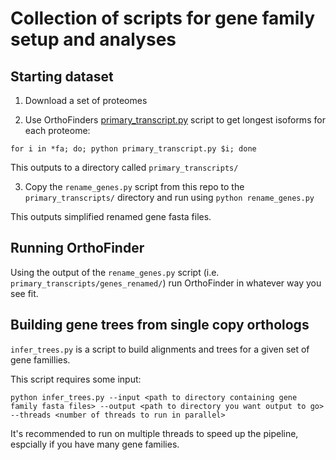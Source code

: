 # Collection of scripts for gene family setup and analyses

## Starting dataset

1. Download a set of proteomes

2. Use OrthoFinders [primary_transcript.py](https://github.com/davidemms/OrthoFinder/blob/master/tools/primary_transcript.py) script to get longest isoforms for each proteome:

```
for i in *fa; do; python primary_transcript.py $i; done
```

This outputs to a directory called `primary_transcripts/`

3. Copy the `rename_genes.py` script from this repo to the `primary_transcripts/` directory and run using `python rename_genes.py`

This outputs simplified renamed gene fasta files.

## Running OrthoFinder

Using the output of the `rename_genes.py` script (i.e. `primary_transcripts/genes_renamed/`) run OrthoFinder in whatever way you see fit.

## Building gene trees from single copy orthologs

`infer_trees.py` is a script to build alignments and trees for a given set of gene famillies.

This script requires some input:
```
python infer_trees.py --input <path to directory containing gene family fasta files> --output <path to directory you want output to go> --threads <number of threads to run in parallel>
```

It's recommended to run on multiple threads to speed up the pipeline, espcially if you have many gene families.